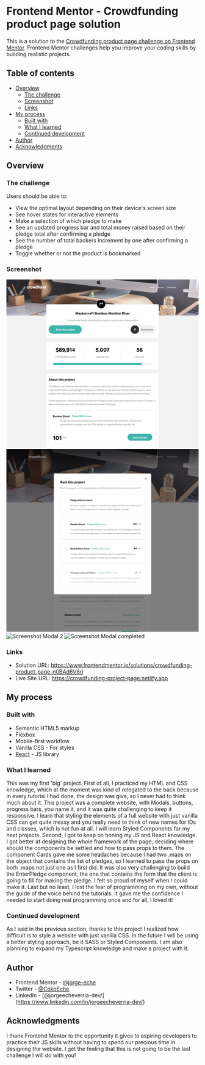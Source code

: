 # Frontend Mentor - Crowdfunding product page solution

This is a solution to the [Crowdfunding product page challenge on Frontend Mentor](https://www.frontendmentor.io/challenges/crowdfunding-product-page-7uvcZe7ZR). Frontend Mentor challenges help you improve your coding skills by building realistic projects.

## Table of contents

- [Overview](#overview)
  - [The challenge](#the-challenge)
  - [Screenshot](#screenshot)
  - [Links](#links)
- [My process](#my-process)
  - [Built with](#built-with)
  - [What I learned](#what-i-learned)
  - [Continued development](#continued-development)
- [Author](#author)
- [Acknowledgments](#acknowledgments)

## Overview

### The challenge

Users should be able to:

- View the optimal layout depending on their device's screen size
- See hover states for interactive elements
- Make a selection of which pledge to make
- See an updated progress bar and total money raised based on their pledge total after confirming a pledge
- See the number of total backers increment by one after confirming a pledge
- Toggle whether or not the product is bookmarked

### Screenshot

![Screenshot of the project](./src/design/crowdfunding-screenshot.png)
![Screenshot Modal](./src/design/desktop-design-modal-default.jpg)
![Screenshot Modal 2](desktop-design-modal-selected.jpg)
![Screenshot Modal completed](desktop-design-modal-completed.jpg)


### Links

- Solution URL: https://www.frontendmentor.io/solutions/crowdfunding-product-page-n0BAd6V8ri
- Live Site URL: https://crowdfunding-project-page.netlify.app

## My process

### Built with

- Semantic HTML5 markup
- Flexbox
- Mobile-first workflow
- Vanilla CSS - For styles
- [React](https://reactjs.org/) - JS library

### What I learned

This was my first 'big' project.
First of all, I practiced my HTML and CSS knowledge, which at the moment was kind of relegated to the back because in every tutorial I had done, the design was give, so I never had to think much about it. This project was a complete website, with Modals, buttons, progress bars, you name it, and it was quite challenging to keep it responsive.
I learn that styling the elements of a full website with just vanilla CSS can get quite messy and you really need to think of new names for IDs and classes, which is not fun at all. I will learn Styled Components for my next projects.
Second, I got to keep on honing my JS and React knowledge. I got better at designing the whole framework of the page, deciding where should the components be settled and how to pass props to them.
The component Cards gave me some headaches because I had two .maps on the object that contains the list of pledges, so I learned to pass the props on both .maps not just one as I first did.
It was also very challenging to build the EnterPledge component, the one that contains the form that the client is going to fill for making the pledge. I felt so proud of myself when I could make it.
Last but no least, I lost the fear of programming on my own, without the guide of the voice behind the tutorials. It gave me the confidence I needed to start doing real programming once and for all, I loved it!

### Continued development

As I said in the previous section, thanks to this project I realized how difficult is to style a website with just vanilla CSS. In the future I will be using a better styling approach, be it SASS or Styled Components.
I am also planning to expand my Typescript knowledge and make a project with it.

## Author

- Frontend Mentor - [@jorge-eche](https://www.frontendmentor.io/profile/jorge-eche)
- Twitter - [@CokoEche](https://twitter.com/CokoEche)
- LinkedIn - [@jorgeecheverria-dev/] (https://www.linkedin.com/in/jorgeecheverria-dev/)

## Acknowledgments

I thank Frontend Mentor to the opportunity it gives to aspiring developers to practice their JS skills without having to spend our precious time in designing the website.
I get the feeling that this is not going to be the last challenge I will do with you!
